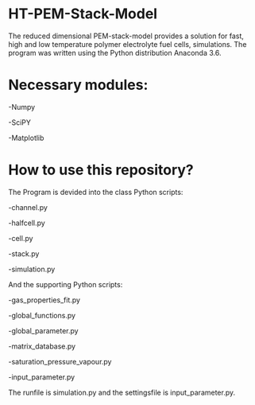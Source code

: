 # HT-PEM-Stack-Model
The reduced dimensional PEM-stack-model provides a solution for fast, high and low temperature polymer electrolyte fuel cells, simulations. The program was written using the Python distribution Anaconda 3.6. 


# Necessary modules:
-Numpy

-SciPY

-Matplotlib


# How to use this repository?
The Program is devided into the class Python scripts:

-channel.py

-halfcell.py

-cell.py

-stack.py

-simulation.py


And the supporting Python scripts:

-gas_properties_fit.py

-global_functions.py

-global_parameter.py

-matrix_database.py

-saturation_pressure_vapour.py

-input_parameter.py


The runfile is simulation.py and the settingsfile is input_parameter.py.
